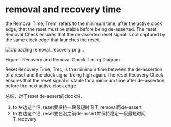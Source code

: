 # removal and recovery time 


the Removal Time, Trem, refers to the minimum time, after the active clock edge, that the reset must be stable before being de-asserted. The reset Removal Check ensures that the de-asserted reset signal is not captured by the same clock edge that launches the reset.

![Uploading removal_recovery.png…]()

Figure . Recovery and Removal Check Timing Diagram

Reset Recovery Time, Trec, is the minimum time between the de-assertion of a reset and the clock signal being high again. The reset Recovery Check ensures that the reset signal is stable for a minimum time after de-assertion, before the next active clock edge.

总结，对于reset de-assert的clock沿， 
1. to 左边这个沿, reset要保持一段最短时间 T_removal再de-assert
2. to 右边这个沿, reset要在沿之前de-assert并保持稳定一段最短时间T_recovery
